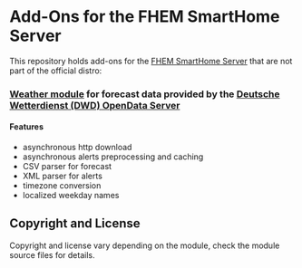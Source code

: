 Add-Ons for the FHEM SmartHome Server
=====================================

This repository holds add-ons for the [FHEM SmartHome Server](https://fhem.de/) that are not part of the official distro:

### [Weather module](https://forum.fhem.de/index.php/topic,83097.0.html) for forecast data provided by the [Deutsche Wetterdienst (DWD) OpenData Server](https://www.dwd.de/DE/leistungen/opendata/opendata.html)

#### Features
   - asynchronous http download
   - asynchronous alerts preprocessing and caching
   - CSV parser for forecast
   - XML parser for alerts
   - timezone conversion
   - localized weekday names
  

## Copyright and License ##

Copyright and license vary depending on the module, check the module source files for details.